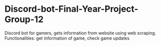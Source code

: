 # Discord-bot-Final-Year-Project-Group-12
Discord bot for gamers, gets information from website using web scraping. Functionalities: get information of game, check game updates
